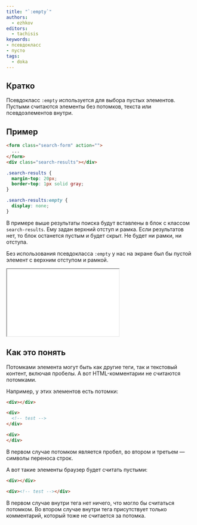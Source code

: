 ```yaml
---
title: "`:empty`"
authors:
  - ezhkov
editors:
  - tachisis
keywords:
- псевдокласс
- пусто
tags:
  - doka
---
```


## Кратко

Псевдокласс `:empty` используется для выбора пустых элементов. Пустыми считаются элементы без потомков, текста или псевдоэлементов внутри.

## Пример

```html
<form class="search-form" action="">
  ...
</form>
<div class="search-results"></div>
```

```css
.search-results {
  margin-top: 20px;
  border-top: 1px solid gray;
}

.search-results:empty {
  display: none;
}
```

В примере выше результаты поиска будут вставлены в блок с классом `search-results`. Ему задан верхний отступ и рамка. Если результатов нет, то блок останется пустым и будет скрыт. Не будет ни рамки, ни отступа.

Без использования псевдокласса `:empty` у нас на экране был бы пустой элемент с верхним отступом и рамкой.

<iframe title="Поиск результатов" src="demos/search/" height="180"></iframe>

## Как это понять

Потомками элемента могут быть как другие теги, так и текстовый контент, включая пробелы. А вот HTML-комментарии не считаются потомками.

Например, у этих элементов есть потомки:

```html
<div></div>

<div>
  <!-- test -->
</div>

<div>
</div>
```

В первом случае потомком является пробел, во втором и третьем — символы переноса строк.

А вот такие элементы браузер будет считать пустыми:

```html
<div></div>

<div><!-- test --></div>
```

В первом случае внутри тега нет ничего, что могло бы считаться потомком. Во втором случае внутри тега присутствует только комментарий, который тоже не считается за потомка.
